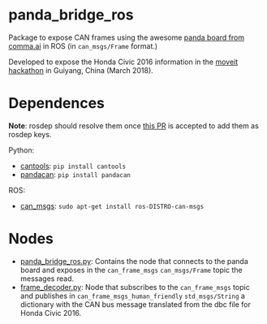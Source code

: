 # panda_bridge_ros

Package to expose CAN frames using the awesome [panda board from comma.ai](https://github.com/commaai/panda) in ROS (in `can_msgs/Frame` format.)

Developed to expose the Honda Civic 2016 information in the [moveit hackathon](https://www.pixmoving.com/move-it) in Guiyang, China (March 2018).

# Dependences

**Note**: rosdep should resolve them once [this PR](https://github.com/ros/rosdistro/pull/17106) is accepted to add them as rosdep keys.

Python:

* [cantools](https://pypi.python.org/pypi/cantools/5.2.0): `pip install cantools`
* [pandacan](https://github.com/commaai/panda): `pip install pandacan`

ROS:
* [can_msgs](http://wiki.ros.org/can_msgs): `sudo apt-get install ros-DISTRO-can-msgs`


# Nodes

* [panda_bridge_ros.py](scripts/panda_bridge_ros.py): Contains the node that connects to the panda board and exposes in the `can_frame_msgs` `can_msgs/Frame` topic the messages read.
* [frame_decoder.py](scripts/frame_decoder.py): Node that subscribes to the `can_frame_msgs` topic and publishes in `can_frame_msgs_human_friendly` `std_msgs/String` a dictionary with the CAN bus message translated from the dbc file for Honda Civic 2016.


